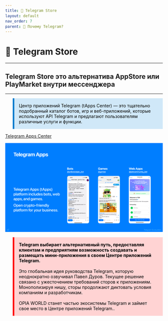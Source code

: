 ```yaml
---
title: 🏪 Telegram Store
layout: default
nav_order: 7
parent: 💬 Почему Telegram?
---
```


# 🏪 Telegram Store

---

## Telegram Store это альтернатива AppStore или PlayMarket внутри мессенджера

---

<blockquote style="background-color: #D0E8F8; border-left: 5px solid #007ACC; padding: 15px; color: black;">
    <p style="margin: 0;">
        Центр приложений Telegram (tApps Center) — это тщательно подобранный каталог ботов, игр и веб-приложений, которые используют API Telegram и предлагают пользователям различные услуги и функции.
    </p>
</blockquote>

[Telegram Apps Center](https://www.tapps.center/ "Telegram Apps Center")

![Telgram Apps Center](/assets/images/telegramapps.png "Telegram Apps Center")


<blockquote style="background-color: #FFD3D3; border-left: 5px solid #FF0000; padding: 15px; color: black;">
    <p style="margin: 0;">
        <strong>Telegram выбирает альтернативный путь, предоставляя клиентам и предприятиям возможность создавать и размещать мини-приложения в своем Центре приложений Telegram.</strong><br>
        <br>
        Это глобальная идея руководства Telegram, которую неоднократно озвучивал Павел Дуров. Текущее решение связано с ужесточением требований сторов к приложениям. Монополизируя нишу, сторы продолжают диктовать условия компаниям и разработчикам.<br>
        <br>
        OPIA WORLD станет частью экосистемы Telegram и займет свое место в Центре приложений Telegram..
    </p>
</blockquote>